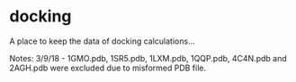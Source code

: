 # docking

A place to keep the data of docking calculations...

Notes:
3/9/18 - 1GMO.pdb, 1SR5.pdb, 1LXM.pdb, 1QQP.pdb, 4C4N.pdb and 2AGH.pdb were excluded due to misformed PDB file.